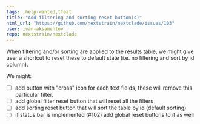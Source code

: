 ```yaml
---
tags: ,help-wanted,tfeat
title: "Add filtering and sorting reset button(s)"
html_url: "https://github.com/nextstrain/nextclade/issues/103"
user: ivan-aksamentov
repo: nextstrain/nextclade
---
```


When filtering and/or sorting are applied to the results table, we might give user a shortcut to reset these to default state (i.e. no filtering and sort by id column).

We might:

 - [ ] add button with "cross" icon for each text fields, these will remove this particular filter.
 - [ ] add global filter reset button that will reset all the filters
 - [ ] add sorting reset button that will sort the table by id (default sorting)
 - [ ] if status bar is implemented (#102) add  global reset buttons to it as well
